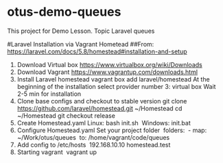 # otus-demo-queues
This project for Demo Lesson. Topic Laravel queues


#Laravel Installation via Vagrant Hometead
##From: https://laravel.com/docs/5.8/homestead#installation-and-setup
1. Download Virtual box https://www.virtualbox.org/wiki/Downloads
2. Download Vagrant https://www.vagrantup.com/downloads.html
3. Install Laravel homestead vagrant box add laravel/homestead At the beginning of the installation select provider number 3: virtual box Wait 2-5 min for installation
4. Clone base configs and checkout to stable version git clone https://github.com/laravel/homestead.git ~/Homestead cd ~/Homestead git checkout release
5. Create Homestead.yaml Linux: bash init.sh  Windows: init.bat
6. Configure Homestead.yaml Set  your project folder  folders:          - map: ~/Work/otus/queues             to: /home/vagrant/code/queues
7. Add config to /etc/hosts    192.168.10.10 homestead.test
8. Starting vagrant  vagrant up

